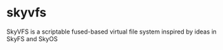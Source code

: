 # skyvfs
SkyVFS is a scriptable fused-based virtual file system inspired by ideas in SkyFS and SkyOS
